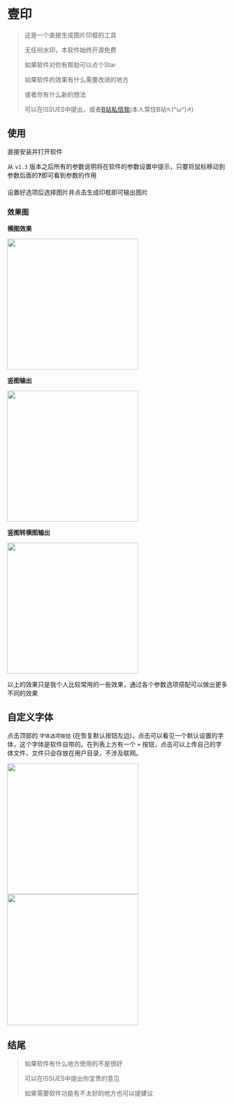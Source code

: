 # 壹印

> 这是一个直接生成图片印框的工具
>
> 无任何水印，本软件始终开源免费
>
> 如果软件对你有帮助可以点个Star
>
> 如果软件的效果有什么需要改进的地方
>
> 或者你有什么新的想法
>
> 可以在ISSUES中提出，或者[B站私信我](https://space.bilibili.com/3546586967706135)(本人常住B站↖(^ω^)↗)

## 使用

直接安装并打开软件

从 `v1.3` 版本之后所有的参数说明将在软件的参数设置中提示，只要将鼠标移动到参数后面的❓即可看到参数的作用

设置好选项后选择图片并点击生成印框即可输出图片


### 效果图

**横图效果**

<img src="static/最终效果.jpg" height="300" />

**竖图输出**

<img src="static/最终效果.png" height="300" />

**竖图转横图输出**

<img src="static/最终效果-竖转横.jpeg" height="300" />

以上的效果只是我个人比较常用的一些效果，通过各个参数选项搭配可以做出更多不同的效果

## 自定义字体

点击顶部的 `字体选项按钮` (在恢复默认按钮左边)，点击可以看见一个默认设置的字体，这个字体是软件自带的。在列表上方有一个 `+` 按钮，点击可以上传自己的字体文件，文件只会存放在用户目录，不涉及联网。

<img src="static/字体列表.jpg" height="300" />

<img src="static/添加字体.jpg" height="300" />

## 结尾

> 如果软件有什么地方使用的不是很好
>
> 可以在ISSUES中提出你宝贵的意见
>
> 如果需要软件功能有不太好的地方也可以提建议
